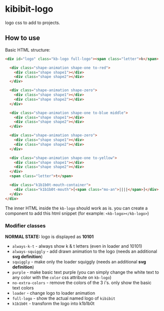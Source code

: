 # kibibit-logo

logo css to add to projects.

## How to use

Basic HTML structure:

```html
<div id="logo" class="kb-logo full-logo"><span class="letter">k</span>

  <div class="shape-animation shape-one to-red">
    <div class="shape shape1"></div>
    <div class="shape shape2"></div>
  </div>

  <div class="shape-animation shape-zero">
    <div class="shape shape1"></div>
    <div class="shape shape2"></div>
  </div>

  <div class="shape-animation shape-one to-blue middle">
    <div class="shape shape1"></div>
    <div class="shape shape2"></div>
  </div>

  <div class="shape-animation shape-zero">
    <div class="shape shape1"></div>
    <div class="shape shape2"></div>
  </div>

  <div class="shape-animation shape-one to-yellow">
    <div class="shape shape1"></div>
    <div class="shape shape2"></div>
  </div>
  <span class="letter">t</span>

  <div class="k1b1b0t-mouth-container">
    <div class="k1b1b0t-mouth">[<span class="mo-an">||||</span>]</div>
  </div>
</div>
```
The inner HTML inside the `kb-logo` should work as is. you can create a
component to add this html snippet (for example: `<kb-logo></kb-logo>`)

### Modifier classes
**NORMAL STATE:** logo is displayed as **10101**
- `always-k-t` - always show k & t letters (even in loader and 10101)
- `always-squiggly` - add drawn animation to the logo (needs an additional **svg definition**)
- `squiggly` - make only the loader squiggly (needs an additional **svg definition**)
- `purple` - make basic text purple (you can simply change the white text to any color with the `color` css attribute on `kb-logo`)
- `no-extra-colors` - remove the colors of the 3 i's. only show the basic text colors
- `loader` - change logo to loader animation
- `full-logo` - show the actual named logo of `kibibit`
- `k1b1b0t` - transform the logo into k1b1b0t
